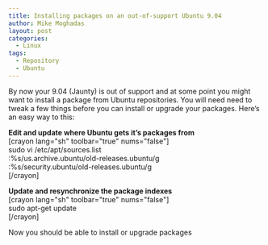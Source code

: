 ```yaml
---
title: Installing packages on an out-of-support Ubuntu 9.04
author: Mike Moghadas
layout: post
categories:
  - Linux
tags:
  - Repository
  - Ubuntu
---
```

By now your 9.04 (Jaunty) is out of support and at some point you might want to install a package from Ubuntu repositories. You will need need to tweak a few things before you can install or upgrade your packages. Here&#8217;s an easy way to this:

**Edit and update where Ubuntu gets it&#8217;s packages from**  
[crayon lang="sh" toolbar="true" nums="false"]  
sudo vi /etc/apt/sources.list  
:%s/us.archive.ubuntu/old-releases.ubuntu/g  
:%s/security.ubuntu/old-releases.ubuntu/g  
[/crayon]

**Update and resynchronize the package indexes**  
[crayon lang="sh" toolbar="true" nums="false"]  
sudo apt-get update  
[/crayon]

Now you should be able to install or upgrade packages
